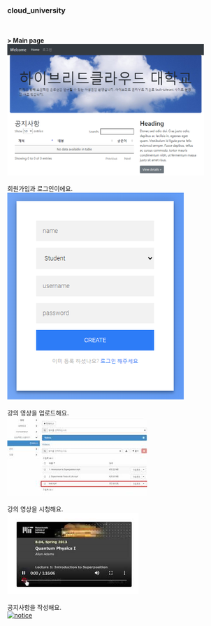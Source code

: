 ### **cloud_university**
<br><br>
**> Main page<br>**
<img src="./SchoolWebsite/static/img/main.png" width="450px" height="300px"></img><br><br>
회원가입과 로그인이에요.<br>
[![sign](./SchoolWebsite/static/img/sign_up.PNG)](https://youtu.be/87xEKnryBCw)
<br><br>
강의 영상을 업로드해요.<br>
[![upload_video](./SchoolWebsite/static/img/upload_video.jpg)](https://youtu.be/bdRQBZx2Pig)
<br><br>
강의 영상을 시청해요.<br>
[![show_video](./SchoolWebsite/static/img/show_video.PNG)](https://youtu.be/DcAHcJwkCEo)
<br><br>
공지사항을 작성해요.<br>
[![notice](./SchoolWebsite/static/img/100x20/notice.PNG)](https://youtu.be/gV-IT__gimw)
<br><br>
